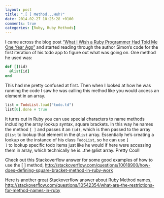 ```yaml
---
layout: post
title: ".[ ] Method...Huh?"
date: 2014-02-27 18:25:28 +0100
comments: true
categories: [Ruby, Ruby Methods]
---
```

I came across the blog post <a href="http://sirupsen.com/what-I-wish-a-ruby-programmer-had-told-me-one-year-ago/" target="_blank">“What I Wish a Ruby Programmer Had Told Me One Year Ago”</a> and started reading through the author Simon’s code for the first iteration of his todo app to figure out what was going on.  One method he used was:
```ruby
def [](id)
  @list[id]
end
```
This had me pretty confused at first. Then when I looked at how he was running the code I saw he was calling this method like you would access an element in an array.
```ruby
list = TodoList.load("todo.td")
list[0].done = true
```
It turns out in Ruby you can use special characters to name methods including the array lookup syntax, square brackets.  In this way he names the method <code>[ ]</code> and passes it an <code>(id)</code>, which is then passed to the array <code>@list</code> to lookup that element in the <code>@list</code> array.  Essentially he’s creating a lookup on the instance of his class <code>TodoList</code>, so he can use <code>[ ]</code> to lookup specific todo items just like he would if here were accessing them in array, which technically he is...the @list array.  Pretty Cool!

Check out this Stackoverflow answer for some good examples of how to use the [ ] method, <a href="http://stackoverflow.com/questions/10018900/how-does-defining-square-bracket-method-in-ruby-work" target="_blank">http://stackoverflow.com/questions/10018900/how-does-defining-square-bracket-method-in-ruby-work</a>

Here is another great Stackoverflow answer about Ruby Method names, <a href="http://stackoverflow.com/questions/10542354/what-are-the-restrictions-for-method-names-in-ruby" target="_blank">http://stackoverflow.com/questions/10542354/what-are-the-restrictions-for-method-names-in-ruby</a>



